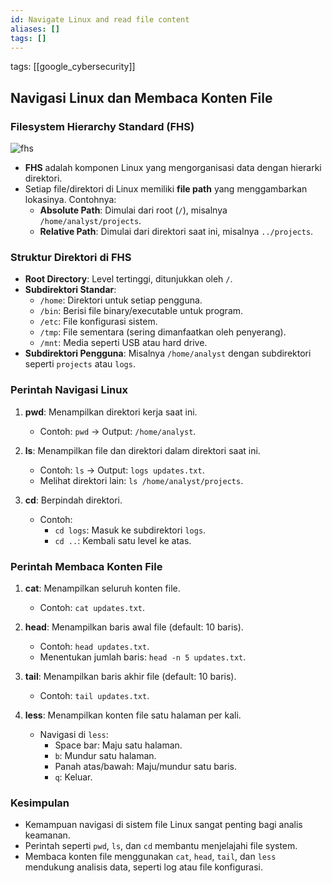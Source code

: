 ```yaml
---
id: Navigate Linux and read file content
aliases: []
tags: []
---
```


tags: [[google_cybersecurity]]

## Navigasi Linux dan Membaca Konten File

### **Filesystem Hierarchy Standard (FHS)**

![fhs](https://d3c33hcgiwev3.cloudfront.net/imageAssetProxy.v1/j0RYvFG7TpGNNfni5SSa0Q_012d7d577b564b4fa3ead21d3f69ebf1_Dvcfull14z4M8iWFX3SE6wnrTefQLql8gas9ICAiKpixcG31SsHLbQmACjE1B4qfpEwTcHfkiD1hxEVGhjyYngw0-fXASC-TSuTgXTBpz_qS4pmXtp-Y7i7giD3GJKCkvajg0PzNebmAf6wDKOBNL-SrMDhBJhsE4yH5Es2_bKRVPC0goRafLVPJs81beg?expiry=1735344000000&hmac=QbjeHU43pnZRe-YWNOfpsXZdUnnylOdCIbaBYjRPngU)

- **FHS** adalah komponen Linux yang mengorganisasi data dengan hierarki direktori.
- Setiap file/direktori di Linux memiliki **file path** yang menggambarkan lokasinya. Contohnya:
  - **Absolute Path**: Dimulai dari root (`/`), misalnya `/home/analyst/projects`.
  - **Relative Path**: Dimulai dari direktori saat ini, misalnya `../projects`.

### **Struktur Direktori di FHS**

- **Root Directory**: Level tertinggi, ditunjukkan oleh `/`.
- **Subdirektori Standar**:
  - `/home`: Direktori untuk setiap pengguna.
  - `/bin`: Berisi file binary/executable untuk program.
  - `/etc`: File konfigurasi sistem.
  - `/tmp`: File sementara (sering dimanfaatkan oleh penyerang).
  - `/mnt`: Media seperti USB atau hard drive.
- **Subdirektori Pengguna**: Misalnya `/home/analyst` dengan subdirektori seperti `projects` atau `logs`.

### **Perintah Navigasi Linux**

1. **pwd**: Menampilkan direktori kerja saat ini.

   - Contoh: `pwd` → Output: `/home/analyst`.

2. **ls**: Menampilkan file dan direktori dalam direktori saat ini.

   - Contoh: `ls` → Output: `logs updates.txt`.
   - Melihat direktori lain: `ls /home/analyst/projects`.

3. **cd**: Berpindah direktori.
   - Contoh:
     - `cd logs`: Masuk ke subdirektori `logs`.
     - `cd ..`: Kembali satu level ke atas.

### **Perintah Membaca Konten File**

1. **cat**: Menampilkan seluruh konten file.

   - Contoh: `cat updates.txt`.

2. **head**: Menampilkan baris awal file (default: 10 baris).

   - Contoh: `head updates.txt`.
   - Menentukan jumlah baris: `head -n 5 updates.txt`.

3. **tail**: Menampilkan baris akhir file (default: 10 baris).

   - Contoh: `tail updates.txt`.

4. **less**: Menampilkan konten file satu halaman per kali.
   - Navigasi di `less`:
     - Space bar: Maju satu halaman.
     - `b`: Mundur satu halaman.
     - Panah atas/bawah: Maju/mundur satu baris.
     - `q`: Keluar.

### **Kesimpulan**

- Kemampuan navigasi di sistem file Linux sangat penting bagi analis keamanan.
- Perintah seperti `pwd`, `ls`, dan `cd` membantu menjelajahi file system.
- Membaca konten file menggunakan `cat`, `head`, `tail`, dan `less` mendukung analisis data, seperti log atau file konfigurasi.
